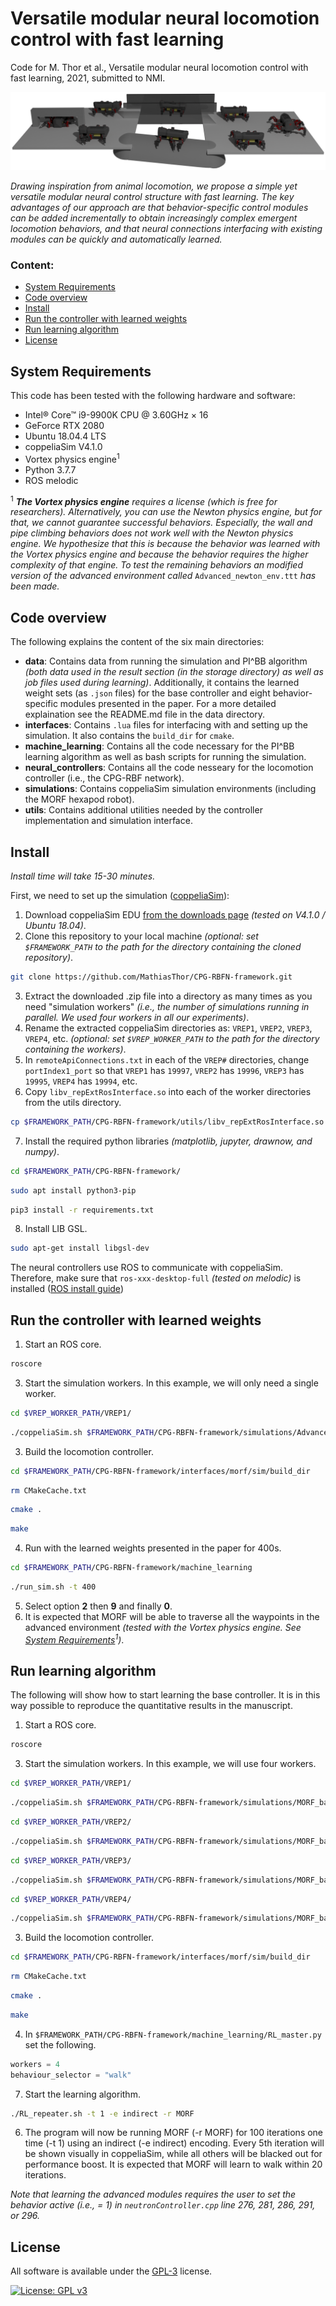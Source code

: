 # Versatile modular neural locomotion control with fast learning
Code for M. Thor et al., Versatile modular neural locomotion control with fast learning, 2021, submitted to NMI.

![Versatile modular neural locomotion control](data/storage/picture.png)

_Drawing inspiration from animal locomotion, we propose a simple yet versatile modular neural control structure with fast learning. The key advantages of our approach are that behavior-specific control modules can be added incrementally to obtain increasingly complex emergent locomotion behaviors, and that neural connections interfacing with existing modules can be quickly and automatically learned._

### Content:
- [System Requirements](#system-requirements)
- [Code overview](#code-overview)
- [Install](#install)
- [Run the controller with learned weights](#run-the-controller-with-learned-weights)
- [Run learning algorithm](#run-learning-algorithm)
- [License](#license)

## System Requirements
This code has been tested with the following hardware and software:
- Intel® Core™ i9-9900K CPU @ 3.60GHz × 16
- GeForce RTX 2080
- Ubuntu 18.04.4 LTS
- coppeliaSim V4.1.0
- Vortex physics engine<sup>1</sup>
- Python 3.7.7
- ROS melodic

<sup>1</sup> _**The Vortex physics engine** requires a license (which is free for researchers). Alternatively, you can use the Newton physics engine, but for that, we cannot guarantee successful behaviors. Especially, the wall and pipe climbing behaviors does not work well with the Newton physics engine. We hypothesize that this is because the behavior was learned with the Vortex physics engine and because the behavior requires the higher complexity of that engine. To test the remaining behaviors an modified version of the advanced environment called_ `Advanced_newton_env.ttt` _has been made._

## Code overview
The following explains the content of the six main directories:
- **data**: Contains data from running the simulation and PI^BB algorithm _(both data used in the result section (in the storage directory) as well as job files used during learning)_. Additionally, it contains the learned weight sets (as `.json` files) for the base controller and eight behavior-specific modules presented in the paper. For a more detailed explaination see the README.md file in the data directory.
- **interfaces**:
Contains `.lua` files for interfacing with and setting up the simulation. It also contains the `build_dir` for `cmake`.
- **machine_learning**:
Contains all the code necessary for the PI^BB learning algorithm as well as bash scripts for running the simulation.
- **neural_controllers**:
Contains all the code nesseary for the locomotion controller (i.e., the CPG-RBF network).
- **simulations**:
Contains coppeliaSim simulation environments (including the MORF hexapod robot).
- **utils**:
Contains additional utilities needed by the controller implementation and simulation interface.

## Install
_Install time will take 15-30 minutes._

First, we need to set up the simulation ([coppeliaSim](https://www.coppeliarobotics.com/)):
1. Download coppeliaSim EDU [from the downloads page](https://www.coppeliarobotics.com/previousVersions) _(tested on V4.1.0 / Ubuntu 18.04)_.
2. Clone this repository to your local machine _(optional: set `$FRAMEWORK_PATH` to the path for the directory containing the cloned repository)_.
```bash
git clone https://github.com/MathiasThor/CPG-RBFN-framework.git
```
3. Extract the downloaded .zip file into a directory as many times as you need "simulation workers" _(i.e., the number of simulations running in parallel. We used four workers in all our experiments)_.
4. Rename the extracted coppeliaSim directories as: `VREP1`, `VREP2`, `VREP3`, `VREP4`, etc. _(optional: set `$VREP_WORKER_PATH` to the path for the directory containing the workers)_.
5. In `remoteApiConnections.txt` in each of the `VREP#` directories, change `portIndex1_port` so that `VREP1` has `19997`, `VREP2` has `19996`, `VREP3` has `19995`, `VREP4` has `19994`, etc.
6. Copy `libv_repExtRosInterface.so` into each of the worker directories from the utils directory.
```bash
cp $FRAMEWORK_PATH/CPG-RBFN-framework/utils/libv_repExtRosInterface.so $VREP_WORKER_PATH/VREP1/
```
7. Install the required python libraries _(matplotlib, jupyter, drawnow, and numpy)_.
```bash
cd $FRAMEWORK_PATH/CPG-RBFN-framework/
```
```bash
sudo apt install python3-pip
```
```bash
pip3 install -r requirements.txt
```
8. Install LIB GSL.
```bash
sudo apt-get install libgsl-dev
```

The neural controllers use ROS to communicate with coppeliaSim. Therefore, make sure that `ros-xxx-desktop-full` _(tested on melodic)_ is installed ([ROS install guide](http://wiki.ros.org/ROS/Installation))

## Run the controller with learned weights
1. Start an ROS core.
```bash
roscore
```
3. Start the simulation workers. In this example, we will only need a single worker.
```bash
cd $VREP_WORKER_PATH/VREP1/
```
```bash
./coppeliaSim.sh $FRAMEWORK_PATH/CPG-RBFN-framework/simulations/Advanced_env.ttt
```
3. Build the locomotion controller.
```bash
cd $FRAMEWORK_PATH/CPG-RBFN-framework/interfaces/morf/sim/build_dir
```
```bash
rm CMakeCache.txt
```
```bash
cmake .
```
```bash
make
```
4. Run with the learned weights presented in the paper for 400s.
```bash
cd $FRAMEWORK_PATH/CPG-RBFN-framework/machine_learning
```
```bash
./run_sim.sh -t 400
```
5. Select option **2** then **9** and finally **0**.
6. It is expected that MORF will be able to traverse all the waypoints in the advanced environment _(tested with the Vortex physics engine. See [System Requirements](#system-requirements)<sup>1</sup>)_.

## Run learning algorithm
The following will show how to start learning the base controller. It is in this way possible to reproduce the quantitative results in the manuscript.

1. Start a ROS core.
```bash
roscore
```
3. Start the simulation workers. In this example, we will use four workers.
```bash
cd $VREP_WORKER_PATH/VREP1/
```
```bash
./coppeliaSim.sh $FRAMEWORK_PATH/CPG-RBFN-framework/simulations/MORF_base_behavior.ttt
```
```bash
cd $VREP_WORKER_PATH/VREP2/
```
```bash
./coppeliaSim.sh $FRAMEWORK_PATH/CPG-RBFN-framework/simulations/MORF_base_behavior.ttt
```
```bash
cd $VREP_WORKER_PATH/VREP3/
```
```bash
./coppeliaSim.sh $FRAMEWORK_PATH/CPG-RBFN-framework/simulations/MORF_base_behavior.ttt
```
```bash
cd $VREP_WORKER_PATH/VREP4/
```
```bash
./coppeliaSim.sh $FRAMEWORK_PATH/CPG-RBFN-framework/simulations/MORF_base_behavior.ttt
```
3. Build the locomotion controller.
```bash
cd $FRAMEWORK_PATH/CPG-RBFN-framework/interfaces/morf/sim/build_dir
```
```bash
rm CMakeCache.txt
```
```bash
cmake .
```
```bash
make
```
4. In `$FRAMEWORK_PATH/CPG-RBFN-framework/machine_learning/RL_master.py` set the following.
```python
workers = 4
behaviour_selector = "walk"
```
7. Start the learning algorithm.
```bash
./RL_repeater.sh -t 1 -e indirect -r MORF
```
6. The program will now be running MORF (-r MORF) for 100 iterations one time (-t 1) using an indirect (-e indirect) encoding. Every 5th iteration will be shown visually in coppeliaSim, while all others will be blacked out for performance boost. It is expected that MORF will learn to walk within 20 iterations.

_Note that learning the advanced modules requires the user to set the behavior active (i.e., = 1) in `neutronController.cpp` line 276, 281, 286, 291, or 296._

## License
All software is available under the [GPL-3](http://www.gnu.org/licenses/gpl.html) license.

[![License: GPL v3](https://img.shields.io/badge/License-GPL%20v3-blue.svg)](https://www.gnu.org/licenses/gpl-3.0)
